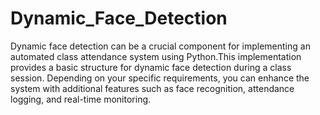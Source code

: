# Dynamic_Face_Detection
 Dynamic face detection can be a crucial component for implementing an automated class attendance system using Python.This implementation provides a basic structure for dynamic face detection during a class session. Depending on your specific requirements, you can enhance the system with additional features such as face recognition, attendance logging, and real-time monitoring.
